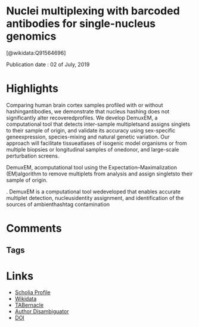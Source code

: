 
Nuclei multiplexing with barcoded antibodies for single-nucleus genomics
========================================================================
  
  [@wikidata:Q91564696]  
  
Publication date : 02 of July, 2019  

# Highlights

Comparing human brain cortex samples profiled with or without hashingantibodies, we  demonstrate  that  nucleus  hashing  does  not significantly  alter recoveredprofiles. We develop DemuxEM, a computational tool that detects inter-sample multipletsand assigns singlets to their sample of origin, and validate its accuracy using sex-specific geneexpression, species-mixing and natural genetic variation. Our approach will facilitate tissueatlases of isogenic model organisms or from multiple biopsies or longitudinal samples of onedonor, and large-scale perturbation screens.

DemuxEM, acomputational tool using the Expectation–Maximalization (EM)algorithm to remove multiplets from analysis and assign singletsto their sample of origin.

. DemuxEM is a computational tool wedeveloped that enables accurate multiplet detection, nucleusidentity assignment, and identification of the sources of ambienthashtag contamination

# Comments

## Tags

# Links
  
 * [Scholia Profile](https://scholia.toolforge.org/work/Q91564696)  
 * [Wikidata](https://www.wikidata.org/wiki/Q91564696)  
 * [TABernacle](https://tabernacle.toolforge.org/?#/tab/manual/Q91564696/P921%3BP4510)  
 * [Author Disambiguator](https://author-disambiguator.toolforge.org/work_item_oauth.php?id=Q91564696&batch_id=&match=1&author_list_id=&doit=Get+author+links+for+work)  
 * [DOI](https://doi.org/10.1038/S41467-019-10756-2)  
